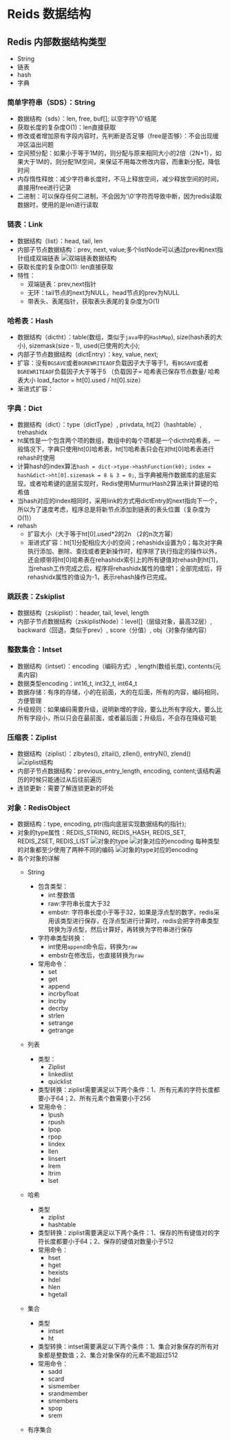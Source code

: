 # Reids 数据结构

## Redis 内部数据结构类型
* String
* 链表
* hash
* 字典

### 简单字符串（SDS）：String
* 数据结构（sds）：len, free, buf[]; 以空字符'\0'结尾
* 获取长度的复杂度O(1)：len直接获取
* 修改或者增加原有字段内容时，先判断是否足够（free是否够）：不会出现缓冲区溢出问题
* 空间预分配：如果小于等于1M的，则分配与原来相同大小的2倍（2N+1），如果大于1M的，则分配1M空间，来保证不用每次修改内容，而重新分配，降低时间
* 内存惰性释放：减少字符串长度时，不马上释放空间，减少释放空间的时间，直接用free进行记录
* 二进制：可以保存任何二进制，不会因为'\0'字符而导致中断，因为redis读取数据时，使用的是len进行读取

### 链表：Link
* 数据结构（list）：head, tail, len
* 内部子节点数据结构：prev, next, value;多个listNode可以通过prev和next指针组成双端链表
![双端链表数据结构](assets/markdown-img-paste-2020070516130863.png)
* 获取长度的复杂度O(1): len直接获取
* 特性：
    * 双端链表：prev,next指针
    * 无环：tail节点的next为NULL，head节点的prev为NULL
    * 带表头、表尾指针，获取表头表尾的复杂度为O(1)

### 哈希表：Hash
* 数据结构（dictht）：table(数组，类似于`java`中的`HashMap`), size(hash表的大小), sizemask(size - 1), used(已使用的大小);
* 内部子节点数据结构（dictEntry）：key, value, next;
* 扩容：没有`BGSAVE`或者`BGREWRITEAOF`负载因子大于等于1，有`BGSAVE`或者`BGREWRITEAOF`负载因子大于等于5 （负载因子= 哈希表已保存节点数量/ 哈希表大小 load_factor = ht[0].used / ht[0].size）
* 渐进式扩容：

### 字典：Dict
* 数据结构（dict）：type（dictType）, privdata, ht[2]（hashtable）, trehashidx
* ht属性是一个包含两个项的数组，数组中的每个项都是一个dictht哈希表，一般情况下，字典只使用ht[0]哈希表，ht[1]哈希表只会在对ht[0]哈希表进行rehash时使用
* 计算hash的index算法`hash = dict->type->hashFunction(k0);` `index = hash&dict->ht[0].sizemask = 8 & 3 = 0;`, 当字典被用作数据库的底层实现，或者哈希键的底层实现时，Redis使用MurmurHash2算法来计算键的哈希值
* 当hash对应的index相同时，采用link的方式用dictEntry的next指向下一个，所以为了速度考虑，程序总是将新节点添加到链表的表头位置（复杂度为O(1)）
* rehash
    * 扩容大小（大于等于ht[0].used*2的2n （2的n次方幂）
    * 渐进式扩容：ht[1]分配相应大小的空间；rehashidx设置为0；每次对字典执行添加、删除、查找或者更新操作时，程序除了执行指定的操作以外，还会顺带将ht[0]哈希表在rehashidx索引上的所有键值对rehash到ht[1]，当rehash工作完成之后，程序将rehashidx属性的值增1；全部完成后，将rehashidx属性的值设为-1，表示rehash操作已完成。

### 跳跃表：Zskiplist
* 数据结构（zskiplist）：header, tail, level, length
* 内部子节点数据结构（zskiplistNode）：level[]（层级对象，最高32层）, backward（回退，类似于prev）, score（分值）, obj（对象存储内容）

### 整数集合：Intset
* 数据结构（intset）：encoding（编码方式）, length(数组长度), contents(元素内容)
* 数据类型encoding：int16_t, int32_t, int64_t
* 数据存储：有序的存储，小的在前面，大的在后面，所有的内容，编码相同，方便管理
* 升级规则：如果编码需要升级，说明新增的字段，要么比所有字段大，要么比所有字段小，所以只会在最前面，或者最后面；升级后，不会存在降级可能

### 压缩表：Ziplist
* 数据结构（ziplist）：zlbytes(), zltail(), zllen(), entryN(), zlend()
![ziplist结构](assets/DataStructure-356a470d.png)
* 内部子节点数据结构：previous_entry_length, encoding, content;该结构遍历的时候只能通过从后往前遍历
* 连锁更新：需要了解连锁更新的坏处

### 对象：RedisObject
* 数据结构：type, encoding, ptr(指向底层实现数据结构的指针);
* 对象的type属性：REDIS_STRING, REDIS_HASH, REDIS_SET, REDIS_ZSET, REDIS_LIST
![对象的type](assets/DataStructure-b613063f.png)
![对象对应的encoding](assets/DataStructure-1310e732.png)
每种类型的对象都至少使用了两种不同的编码
![对象的type对应的encoding](assets/DataStructure-44bfbe16.png)
* 各个对象的详解
    * String
        * 包含类型：
            * int:整数值
            * raw:字符串长度大于32
            * embstr: 字符串长度小于等于32，如果是浮点型的数字，redis采用该类型进行保存，在浮点型进行计算时，redis会把字符串类型转换为浮点型，然后计算好，再转换为字符串进行保存
        * 字符串类型转换：
            * int使用`append`命令后，转换为`raw`
            * embstr在修改后，也直接转换为`raw`
        * 常用命令：
            * set
            * get
            * append
            * incrbyfloat
            * incrby
            * decrby
            * strlen
            * setrange
            * getrange
    * 列表
        * 类型：
            * Ziplist
            * linkedlist
            * quicklist
        * 类型转换：ziplist需要满足以下两个条件：1、所有元素的字符长度都要小于64；2、所有元素个数需要小于256
        * 常用命令：
            * lpush
            * rpush
            * lpop
            * rpop
            * lindex
            * llen
            * linsert
            * lrem
            * ltrim
            * lset
    * 哈希
        * 类型
            * ziplist
            * hashtable
        * 类型转换：ziplist需要满足以下两个条件：1、保存的所有键值对的字符长度都要小于64；2、保存的键值对数量小于512
        * 常用命令：
            * hset
            * hget
            * hexists
            * hdel
            * hlen
            * hgetall
    * 集合
        * 类型
            * intset
            * ht
        * 类型转换：intset需要满足以下两个条件：1、集合对象保存的所有对象都是整数值；2、集合对象保存的元素不能超过512
        * 常用命令：
            * sadd
            * scard
            * sismember
            * srandmember
            * smembers
            * spop
            * srem

    * 有序集合
